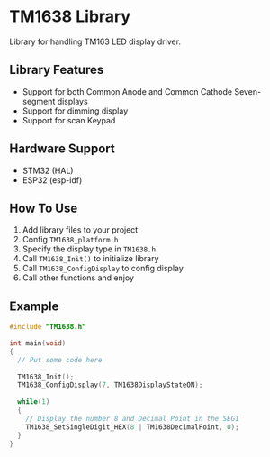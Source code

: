# TM1638 Library
Library for handling TM163 LED display driver.

## Library Features
-   Support for both Common Anode and Common Cathode Seven-segment displays
-   Support for dimming display
-   Support for scan Keypad

## Hardware Support
-   STM32 (HAL)
-   ESP32 (esp-idf)

## How To Use
 1. Add library files to your project
 2. Config `TM1638_platform.h`
 3. Specify the display type in `TM1638.h`
 4. Call `TM1638_Init()` to initialize library
 5. Call `TM1638_ConfigDisplay` to config display
 6. Call other functions and enjoy

## Example
```C
#include "TM1638.h"

int main(void)
{
  // Put some code here
  
  TM1638_Init();
  TM1638_ConfigDisplay(7, TM1638DisplayStateON);
  
  while(1)
  {
    // Display the number 8 and Decimal Point in the SEG1 
    TM1638_SetSingleDigit_HEX(8 | TM1638DecimalPoint, 0);
  }
}
```